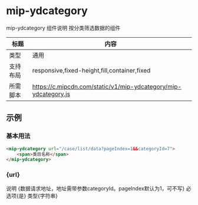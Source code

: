 # mip-ydcategory

mip-ydcategory 组件说明  按分类筛选数据的组件

标题|内容
----|----
类型|通用
支持布局|responsive,fixed-height,fill,container,fixed
所需脚本|https://c.mipcdn.com/static/v1/mip-ydcategory/mip-ydcategory.js

## 示例

### 基本用法
```html
<mip-ydcategory url="/case/list/data?pageIndex=1&&categoryId=7">
    <span>类目名称</span>
</mip-ydcategory>
```

### {url}
说明 {数据请求地址，地址需带参数categoryId。pageIndex默认为1，可不写}  必选项{是}  类型{字符串}


